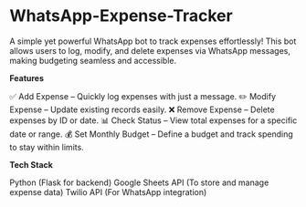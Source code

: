 # WhatsApp-Expense-Tracker
A simple yet powerful WhatsApp bot to track expenses effortlessly! This bot allows users to log, modify, and delete expenses via WhatsApp messages, making budgeting seamless and accessible.

**Features**

✅ Add Expense – Quickly log expenses with just a message.
✏️ Modify Expense – Update existing records easily.
❌ Remove Expense – Delete expenses by ID or date.
📊 Check Status – View total expenses for a specific date or range.
💰 Set Monthly Budget – Define a budget and track spending to stay within limits.

**Tech Stack** 

Python (Flask for backend)
Google Sheets API (To store and manage expense data)
Twilio API (For WhatsApp integration)
